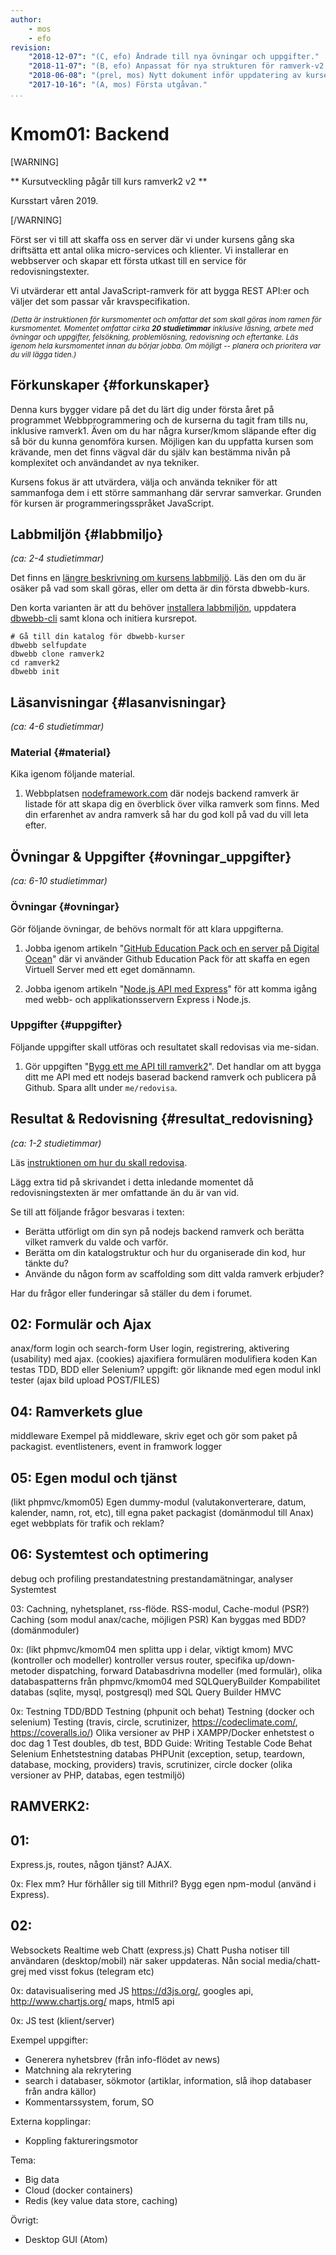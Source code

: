 ```yaml
---
author:
    - mos
    - efo
revision:
    "2018-12-07": "(C, efo) Ändrade till nya övningar och uppgifter."
    "2018-11-07": "(B, efo) Anpassat för nya strukturen för ramverk-v2."
    "2018-06-08": "(prel, mos) Nytt dokument inför uppdatering av kursen."
    "2017-10-16": "(A, mos) Första utgåvan."
...
```

Kmom01: Backend
==================================

[WARNING]

** Kursutveckling pågår till kurs ramverk2 v2 **

Kursstart våren 2019.

[/WARNING]

Först ser vi till att skaffa oss en server där vi under kursens gång ska driftsätta ett antal olika micro-services och klienter. Vi installerar en webbserver och skapar ett första utkast till en service för redovisningstexter.

Vi utvärderar ett antal JavaScript-ramverk för att bygga REST API:er och väljer det som passar vår kravspecifikation.



<small><i>(Detta är instruktionen för kursmomentet och omfattar det som skall göras inom ramen för kursmomentet. Momentet omfattar cirka **20 studietimmar** inklusive läsning, arbete med övningar och uppgifter, felsökning, problemlösning, redovisning och eftertanke. Läs igenom hela kursmomentet innan du börjar jobba. Om möjligt -- planera och prioritera var du vill lägga tiden.)</i></small>



Förkunskaper {#forkunskaper}
---------------------------------

Denna kurs bygger vidare på det du lärt dig under första året på programmet Webbprogrammering och de kurserna du tagit fram tills nu, inklusive ramverk1. Även om du har några kurser/kmom släpande efter dig så bör du kunna genomföra kursen. Möjligen kan du uppfatta kursen som krävande, men det finns vägval där du själv kan bestämma nivån på komplexitet och användandet av nya tekniker.

Kursens fokus är att utvärdera, välja och använda tekniker för att sammanfoga dem i ett större sammanhang där servrar samverkar. Grunden för kursen är programmeringsspråket JavaScript.



Labbmiljön  {#labbmiljo}
---------------------------------

*(ca: 2-4 studietimmar)*

Det finns en [längre beskrivning om kursens labbmiljö](./../installera-labbmiljo). Läs den om du är osäker på vad som skall göras, eller om detta är din första dbwebb-kurs.

Den korta varianten är att du behöver [installera labbmiljön](./../labbmiljo), uppdatera [dbwebb-cli](dbwebb-cli) samt klona och initiera kursrepot.

```text
# Gå till din katalog för dbwebb-kurser
dbwebb selfupdate
dbwebb clone ramverk2
cd ramverk2
dbwebb init
```



Läsanvisningar  {#lasanvisningar}
---------------------------------

*(ca: 4-6 studietimmar)*



### Material {#material}

Kika igenom följande material.

1. Webbplatsen [nodeframework.com](http://nodeframework.com/) där nodejs backend ramverk är listade för att skapa dig en överblick över vilka ramverk som finns. Med din erfarenhet av andra ramverk så har du god koll på vad du vill leta efter.

<!-- 1. Webbplatsen för [ramverket Express](https://expressjs.com/) ger dig det du behöver för att komma igång. Använd webbplatsen och dess dokumentation som källan och kör på senaste versionen. -->



Övningar & Uppgifter  {#ovningar_uppgifter}
-------------------------------------------

*(ca: 6-10 studietimmar)*



### Övningar {#ovningar}

Gör följande övningar, de behövs normalt för att klara uppgifterna.

1. Jobba igenom artikeln "[GitHub Education Pack och en server på Digital Ocean](kunskap/github-education-pack-och-en-server-pa-digital-ocean)" där vi använder Github Education Pack för att skaffa en egen Virtuell Server med ett eget domännamn.

1. Jobba igenom artikeln "[Node.js API med Express](kunskap/nodejs-api-med-express)" för att komma igång med webb- och applikationsservern Express i Node.js.

<!--
1. Jobba igenom artikeln "[Databas appserver med Express och MySQL](kunskap/databas-appserver-med-express-och-mysql)" som visar hur du kan jobba med MySQL tillsammans med Express. Spara dina exempelprogram i `me/kmom05/express-mysql`.

1. Jobba igenom artikeln "[SQLite och Node.js](kunskap/sqlite-och-nodejs)". Spara dina exempelprogram i `me/kmom03/sqlite`.

Ev 5p i projektet om man använder MySQL och/eller SQLite.
-->



### Uppgifter {#uppgifter}

Följande uppgifter skall utföras och resultatet skall redovisas via me-sidan.

1. Gör uppgiften "[Bygg ett me API till ramverk2](uppgift/bygg-ett-me-api-till-ramverk2)". Det handlar om att bygga ditt me API med ett nodejs baserad backend ramverk och publicera på Github. Spara allt under `me/redovisa`.



Resultat & Redovisning  {#resultat_redovisning}
-----------------------------------------------

*(ca: 1-2 studietimmar)*

Läs [instruktionen om hur du skall redovisa](./../redovisa).

Lägg extra tid på skrivandet i detta inledande momentet då redovisningstexten är mer omfattande än du är van vid.

Se till att följande frågor besvaras i texten:

* Berätta utförligt om din syn på nodejs backend ramverk och berätta vilket ramverk du valde och varför.
* Berätta om din katalogstruktur och hur du organiserade din kod, hur tänkte du?
* Använde du någon form av scaffolding som ditt valda ramverk erbjuder?

Har du frågor eller funderingar så ställer du dem i forumet.


<!--stop-->


02: Formulär och Ajax
---------------------------------
anax/form
login och search-form
User login, registrering, aktivering (usability) med ajax. (cookies)
ajaxifiera formulären
modulifiera koden
Kan testas TDD, BDD eller Selenium?
uppgift: gör liknande med egen modul inkl tester (ajax bild upload POST/FILES)


04: Ramverkets glue
---------------------------------
middleware
Exempel på middleware, skriv eget och gör som paket på packagist.
eventlisteners, event in framwork
logger


05: Egen modul och tjänst
---------------------------------
(likt phpmvc/kmom05)
Egen dummy-modul (valutakonverterare, datum, kalender, namn, rot, etc), till egna paket packagist (domänmodul till Anax)
eget webbplats för trafik och reklam?



06: Systemtest och optimering
---------------------------------
debug och profiling
prestandatestning
prestandamätningar, analyser
Systemtest



03:
Cachning, nyhetsplanet, rss-flöde. RSS-modul, Cache-modul (PSR?)
Caching (som modul anax/cache, möjligen PSR)
Kan byggas med BDD?
(domänmoduler)



0x: (likt phpmvc/kmom04 men splitta upp i delar, viktigt kmom)
MVC (kontroller och modeller)
kontroller versus router, specifika up/down-metoder
dispatching, forward
Databasdrivna modeller (med formulär), olika databaspatterns från phpmvc/kmom04 med SQLQueryBuilder
Kompabilitet databas (sqlite, mysql, postgresql) med SQL Query Builder
HMVC


0x: Testning
TDD/BDD Testning (phpunit och behat)
Testning (docker och selenium)
Testing (travis, circle, scrutinizer, https://codeclimate.com/, https://coveralls.io/)
Olika versioner av PHP i XAMPP/Docker
enhetstest o doc dag 1
Test doubles, db test, BDD
Guide: Writing Testable Code
Behat
Selenium
Enhetstestning databas
PHPUnit (exception, setup, teardown, database, mocking, providers)
travis, scrutinizer, circle
docker (olika versioner av PHP, databas, egen testmiljö)



RAMVERK2:
---------------------------------

01:
---------------------------------
Express.js, routes, någon tjänst?
AJAX.

0x:
Flex mm? Hur förhåller sig till Mithril?
Bygg egen npm-modul (använd i Express).

02:
---------------------------------
Websockets
Realtime web
Chatt (express.js)
Chatt
Pusha notiser till användaren (desktop/mobil) när saker uppdateras.
Nån social media/chatt-grej med visst fokus (telegram etc)

0x:
datavisualisering med JS https://d3js.org/, googles api, http://www.chartjs.org/
maps, html5 api

0x:
JS test (klient/server)


Exempel uppgifter:
- Generera nyhetsbrev (från info-flödet av news)
- Matchning ala rekrytering
- search i databaser, sökmotor (artiklar, information, slå ihop databaser från andra källor)
- Kommentarssystem, forum, SO


Externa kopplingar:
* Koppling faktureringsmotor


Tema:
* Big data
* Cloud (docker containers)
* Redis (key value data store, caching)

Övrigt:
* Desktop GUI (Atom)
